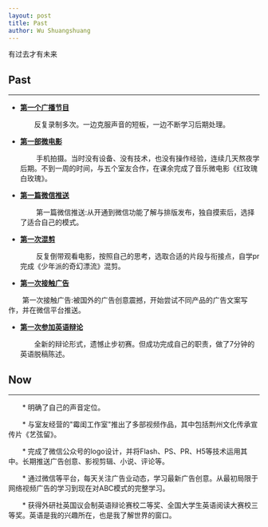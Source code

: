 ```yaml
---
layout: post
title: Past
author: Wu Shuangshuang
---
```



有过去才有未来

## Past
-----

* [**第一个广播节目**](#) 
   
  　　反复录制多次。一边克服声音的短板，一边不断学习后期处理。


* [**第一部微电影**](#) 

  　　 手机拍摄。当时没有设备、没有技术，也没有操作经验，连续几天熬夜学后期。不到一周的时间，与五个室友合作，在课余完成了音乐微电影《红玫瑰白玫瑰》。



* [**第一篇微信推送**](#) 

  　　 第一篇微信推送:从开通到微信功能了解与排版发布，独自摸索后，选择了适合自己的模式。

* [**第一次混剪**](#) 
   
  　　 反复倒带观看电影，按照自己的思考，选取合适的片段与衔接点，自学pr完成《少年派的奇幻漂流》混剪。



* [**第一次接触广告**](#) 

　　第一次接触广告:被国外的广告创意震撼，开始尝试不同产品的广告文案写作，并在微信平台推送。



* [**第一次参加英语辩论**](#) 

  　　全新的辩论形式，遗憾止步初赛。但成功完成自己的职责，做了7分钟的英语脱稿陈述。

## Now
-----
　　* 明确了自己的声音定位。

　　* 与室友经营的"霉闺工作室"推出了多部视频作品，其中包括荆州文化传承宣传片《艺弦留》。

　　* 完成了微信公众号的logo设计，并将Flash、PS、PR、H5等技术运用其中。长期推送广告创意、影视剪辑、小说、评论等。

　　* 通过微信等平台，每天关注广告业动态，学习最新广告创意。从最初局限于网络视频广告的学习到现在对ABC模式的完整学习。


　　* 获得外研社英国议会制英语辩论赛校二等奖、全国大学生英语阅读大赛校三等奖。英语是我的兴趣所在，也是我了解世界的窗口。
